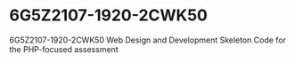 # 6G5Z2107-1920-2CWK50
6G5Z2107-1920-2CWK50 
Web Design and Development
Skeleton Code for the PHP-focused assessment
